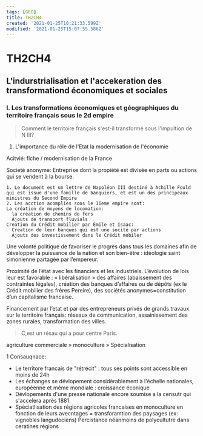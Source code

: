 ```yaml
---
tags: [GEO]
title: TH2CH4
created: '2021-01-25T10:21:33.599Z'
modified: '2021-01-25T15:07:55.586Z'
---
```


# TH2CH4
## L'indurstrialisation et l'accekeration des transformationd économiques et sociales

### I. Les transformations économiques et géographiques du territoire français sous le 2d empire

> Comment le territoire français s'est-il transformé sous l'impultion de N III? 

1. L'importance du rôle de l'Etat la modernisation de l'économie

Acitvié: fiche / modernisation de la France

Societé anonyme: Entreprise dont la propiété est divisée en parts ou actions qui se vendent à la bourse. 

```Exo1et2
1. Le document est un lettre de Napoléon III destiné à Achille Fould qui est issue d'une famille de banquiers, et est un des principeaux ministres du Second Empire
2. Les acction acomplies soos le IIeme empire sont: 
La création de moyens de locomation:
  la création de chemins de fers
  Ajouts de transport fluvials
Creation du Crédit mobilier par Émile et Isaac:
  Creation de leur banques qui est une socité par actions
  Ajouts des investissement dans le Crédit mobiler 
```

Une volonté politique de favoriser le progrès dans tous les domaines afin de développer la puissance de la nation et son bien-être : idéologie saint simonienne partagée par l’empereur.

Proximité de l’état avec les financiers et les industriels. L’évolution de lois leur est favorable : 
« libéralisation » des affaires (abaissement des contraintes légales), création des banques d’affaires ou de dépôts (ex le Crédit mobilier des frères Pereire), des sociétés anonymes=constitution d’un capitalisme francaise.

Financement par l’etat et par des entrepreneurs privés de grands travaux sur le territoire français: réseaux de communication, assainissement des zones rurales, transformation des villes. 
 
> C,est un résau qui a pour centre Paris.

agriculture commerciale » monoculture » Spécialisation 

1 Consauqnace:
- Le territore francais de "rétrécit" : tous ses points sont accessible en moins de 24h
- Les échanges se dévlopement considérablement à l'échelle nationales, européenne et même mondiale : croissance éconique
- Dévlopements d'une presse nationale encore soumise a la censutr qui s'accelera après 1881.
- Spéciatlisation des régions agricoles francaises en monoculture en fonction de leurs avecntages = transforamtion des paysages (ex: vignobles langudociens)
Percistance néanmoins de polycultutre dans ceratines régions
